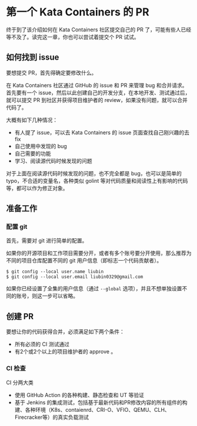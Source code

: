 # 第一个 Kata Containers 的 PR

终于到了该介绍如何在 Kata Containers 社区提交自己的 PR 了，可能有些人已经等不及了。读完这一章，你也可以尝试着提交个 PR 试试。

## 如何找到 issue

要想提交 PR，首先得确定要修改什么。

在 Kata Containers 社区通过 GitHub 的 issue 和 PR 来管理 bug 和合并请求。首先要有一个 issue，然后以此创建自己的开发分支，在本地开发、测试通过后，就可以提交 PR 到社区并获得项目维护者的 review，如果没有问题，就可以合并代码了。


大概有如下几种情况：

- 有人提了 issue，可以去 Kata Containers 的 issue 页面查找自己刚兴趣的去 fix
- 自己使用中发现的 bug
- 自己需要的功能
- 学习、阅读源代码时候发现的问题

对于上面在阅读源代码时候发现的问题，也不完全都是 bug，也可以是简单的 typo，不合适的变量名，各种类似 golint 等对代码质量和阅读性上有影响的代码等，都可以作为修正对象。

## 准备工作

### 配置 git

首先，需要对 git 进行简单的配置。

如果你的开源项目和工作项目需要分开，或者有多个账号要分开使用，那么推荐为不同的项目仓库配置不同的 git 用户信息（即标志一个代码贡献者）。

```
$ git config --local user.name liubin
$ git config --local user.email liubin0329@gmail.com
```

如果你已经设置了全集的用户信息（通过 `--global` 选项），并且不想单独设置不同的账号，则这一步可以省略。

## 创建 PR

要想让你的代码获得合并，必须满足如下两个条件：

- 所有必须的 CI 测试通过
- 有2个或2个以上的项目维护者的 approve 。

### CI 检查

CI 分两大类

- 使用 GitHub Action 的各种构建、静态检查和 UT 等验证
- 基于 Jenkins 的集成测试，包括基于最新代码和PR修改内容的所有组件的构建、各种环境（K8s、contaienrd、CRI-O、VFIO、QEMU、CLH、Firecracker等）的真实负载测试


